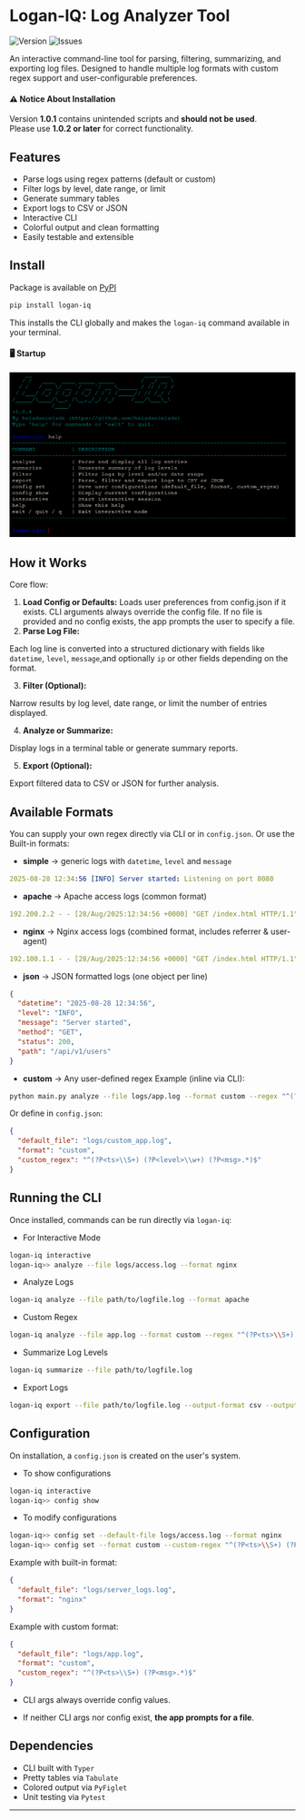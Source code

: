 # Logan-IQ: Log Analyzer Tool

![Version](https://img.shields.io/badge/version-1.1.0-blue) ![Issues](https://img.shields.io/github/issues/heisdanielade/tool-log-analyzer)

An interactive command-line tool for parsing, filtering, summarizing, and exporting log files. Designed to handle multiple log formats with custom regex support and user-configurable preferences.

#### ⚠️ Notice About Installation

Version **1.0.1** contains unintended scripts and **should not be used**.  
Please use **1.0.2 or later** for correct functionality.

## Features

- Parse logs using regex patterns (default or custom)
- Filter logs by level, date range, or limit
- Generate summary tables
- Export logs to CSV or JSON
- Interactive CLI
- Colorful output and clean formatting
- Easily testable and extensible

## Install

Package is available on [PyPI](https://pypi.org/project/logan-iq/)

```bash
pip install logan-iq
```

This installs the CLI globally and makes the `logan-iq` command available in your terminal.

#### 🖥️ Startup

![Logan-IQ Startup](https://raw.githubusercontent.com/heisdanielade/tool-log-analyzer/main/screenshots/startup.png)

## How it Works

Core flow:

1. **Load Config or Defaults:**
   Loads user preferences from config.json if it exists. CLI arguments always override the config file. If no file is provided and no config exists, the app prompts the user to specify a file.
2. **Parse Log File:**

Each log line is converted into a structured dictionary with fields like `datetime`, `level`, `message`,and optionally `ip` or other fields depending on the format.

3. **Filter (Optional):**

Narrow results by log level, date range, or limit the number of entries displayed.

4. **Analyze or Summarize:**

Display logs in a terminal table or generate summary reports.

5. **Export (Optional):**

Export filtered data to CSV or JSON for further analysis.

## Available Formats

You can supply your own regex directly via CLI or in `config.json`.
Or use the Built-in formats:

- **simple** → generic logs with `datetime`, `level` and `message`

```yaml
2025-08-28 12:34:56 [INFO] Server started: Listening on port 8080
```

- **apache** → Apache access logs (common format)

```yaml
192.200.2.2 - - [28/Aug/2025:12:34:56 +0000] "GET /index.html HTTP/1.1" 200 512
```

- **nginx** → Nginx access logs (combined format, includes referrer & user-agent)

```yaml
192.100.1.1 - - [28/Aug/2025:12:34:56 +0000] "GET /index.html HTTP/1.1" 200 1024 "http://example.com" "Mozilla/5.0"
```

- **json** → JSON formatted logs (one object per line)

```json
{
  "datetime": "2025-08-28 12:34:56",
  "level": "INFO",
  "message": "Server started",
  "method": "GET",
  "status": 200,
  "path": "/api/v1/users"
}
```

- **custom** → Any user-defined regex
  Example (inline via CLI):

```bash
python main.py analyze --file logs/app.log --format custom --regex "^(?P<ts>\S+) (?P<level>\w+) (?P<msg>.*)$"

```

Or define in `config.json`:

```json
{
  "default_file": "logs/custom_app.log",
  "format": "custom",
  "custom_regex": "^(?P<ts>\\S+) (?P<level>\\w+) (?P<msg>.*)$"
}
```

## Running the CLI

Once installed, commands can be run directly via `logan-iq`:

- For Interactive Mode

```bash
logan-iq interactive
logan-iq>> analyze --file logs/access.log --format nginx
```

- Analyze Logs

```bash
logan-iq analyze --file path/to/logfile.log --format apache
```

- Custom Regex

```bash
logan-iq analyze --file app.log --format custom --regex "^(?P<ts>\\S+) (?P<msg>.*)$"
```

- Summarize Log Levels

```bash
logan-iq summarize --file path/to/logfile.log
```

- Export Logs

```bash
logan-iq export --file path/to/logfile.log --output-format csv --output-path logs.csv
```

## Configuration

On installation, a `config.json` is created on the user's system.

- To show configurations

```bash
logan-iq interactive
logan-iq>> config show
```

- To modify configurations

```bash
logan-iq>> config set --default-file logs/access.log --format nginx
logan-iq>> config set --format custom --custom-regex "^(?P<ts>\\S+) (?P<msg>.*)$"
```

Example with built-in format:

```json
{
  "default_file": "logs/server_logs.log",
  "format": "nginx"
}
```

Example with custom format:

```json
{
  "default_file": "logs/app.log",
  "format": "custom",
  "custom_regex": "^(?P<ts>\\S+) (?P<msg>.*)$"
}
```

- CLI args always override config values.

- If neither CLI args nor config exist, **the app prompts for a file**.

## Dependencies

- CLI built with `Typer`
- Pretty tables via `Tabulate`
- Colored output via `PyFiglet`
- Unit testing via `Pytest`

---
